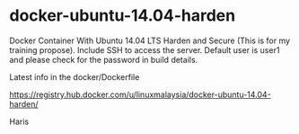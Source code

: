# docker-ubuntu-14.04-harden

Docker Container With Ubuntu 14.04 LTS Harden and Secure (This is for my training propose). Include SSH to access the server. Default user is user1 and please check for the password in build details.

Latest info in the docker/Dockerfile

https://registry.hub.docker.com/u/linuxmalaysia/docker-ubuntu-14.04-harden/

Haris
